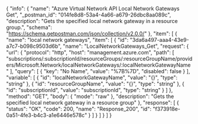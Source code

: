 {
  "info": {
    "name": "Azure Virtual Network API Local Network Gateways Get",
    "_postman_id": "014fe8d8-53a4-4a66-a679-26dbc8aa089c",
    "description": "Gets the specified local network gateway in a resource group.",
    "schema": "https://schema.getpostman.com/json/collection/v2.0.0/"
  },
  "item": [
    {
      "name": "local network gateways",
      "item": [
        {
          "id": "3da6a497-aaa4-43e9-a7c7-b098c9503d6b",
          "name": "LocalNetworkGateways_Get",
          "request": {
            "url": {
              "protocol": "http",
              "host": "management.azure.com",
              "path": [
                "subscriptions/:subscriptionId/resourceGroups/:resourceGroupName/providers/Microsoft.Network/localNetworkGateways/:localNetworkGatewayName"
              ],
              "query": [
                {
                  "key": "No Name",
                  "value": "%7B%7D",
                  "disabled": false
                }
              ],
              "variable": [
                {
                  "id": "localNetworkGatewayName",
                  "value": "{}",
                  "type": "string"
                },
                {
                  "id": "resourceGroupName",
                  "value": "{}",
                  "type": "string"
                },
                {
                  "id": "subscriptionId",
                  "value": "subscriptionId",
                  "type": "string"
                }
              ]
            },
            "method": "GET",
            "body": {
              "mode": "raw"
            },
            "description": "Gets the specified local network gateway in a resource group"
          },
          "response": [
            {
              "status": "OK",
              "code": 200,
              "name": "Response_200",
              "id": "f373918e-0a51-4fe3-b4c3-a1e6446e578c"
            }
          ]
        }
      ]
    }
  ]
}